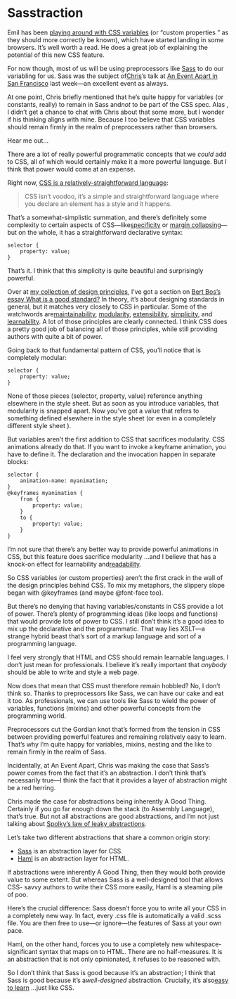# Sasstraction

Emil has been [playing around with CSS variables][1] (or “custom properties
” as they should more correctly be known), which have started landing in some 
browsers. It’s well worth a read. He does a great job of explaining the 
potential of this new CSS feature.

For now though, most of us will be using preprocessors like [Sass][2] to do our
variabling for us. Sass was the subject of[Chris][3]’s talk at 
[An Event Apart in San Francisco][4] last week—an excellent event as always.

At one point, Chris briefly mentioned that he’s quite happy for variables (or
constants, really) to remain in Sass and*not* to be part of the CSS spec. Alas
, I didn’t get a chance to chat with Chris about that some more, but I wonder if
his thinking aligns with mine. Because I too believe that CSS variables should 
remain firmly in the realm of preprocessers rather than browsers.

Hear me out…

There are a lot of really powerful programmatic concepts that we *could* add to
CSS, all of which would certainly make it a more powerful language. But I think 
that power would come at an expense.

Right now, [CSS is a relatively-straightforward language][5]:

> CSS isn’t voodoo, it’s a simple and straightforward language where you
> declare an element has a style and it happens.

That’s a somewhat-simplistic summation, and there’s definitely some
complexity to certain aspects of CSS—like[specificity][6] or 
[margin collapsing][7]—but on the whole, it has a straightforward declarative
syntax:

    selector {
        property: value;
    }

That’s it. I think that this simplicity is quite beautiful and surprisingly
powerful.

Over at [my collection of design principles][8], I’ve got a section on 
[Bert Bos’s essay What is a good standard?][9] In theory, it’s about
designing standards in general, but it matches very closely to CSS in particular.
Some of the watchwords are[maintainability][10], [modularity][11], 
[extensibility][12], [simplicity][13], and [learnability][14]. A lot of those
principles are clearly connected. I think CSS does a pretty good job of 
balancing all of those principles, while still providing authors with quite a 
bit of power.

Going back to that fundamental pattern of CSS, you’ll notice that is
completely modular:

    selector {
        property: value;
    }

None of those pieces (selector, property, value) reference anything elsewhere
in the style sheet. But as soon as you introduce variables, that modularity is 
snapped apart. Now you’ve got a value that refers to something defined elsewhere
in the style sheet (or even in a completely different style sheet
).

But variables aren’t the first addition to CSS that sacrifices modularity.
CSS animations already do that. If you want to invoke a keyframe animation, you 
have to define it. The declaration and the invocation happen in separate blocks:

    selector {
        animation-name: myanimation;
    }
    @keyframes myanimation {
        from {
            property: value;
        }
        to {
            property: value;
        }
    }    

I’m not sure that there’s any better way to provide powerful animations in
CSS, but this feature does sacrifice modularity …and I believe that has a knock-on effect for learnability and[readability][15].

So CSS variables (or custom properties) aren’t the first crack in the wall of
the design principles behind CSS. To mix my metaphors, the slippery slope began with @keyframes (and maybe @font-face too).

But there’s no denying that having variables/constants in CSS provide a lot
of power. There’s plenty of programming ideas (like loops and functions) that 
would provide lots of power to CSS. I still don’t think it’s a good idea to mix up the declarative and the programmatic. That way lies XSLT—a strange hybrid beast that’s sort of a markup language and sort of a programming language.

I feel very strongly that HTML and CSS should remain learnable languages. I don’t just mean for professionals. I believe it’s really important that *anybody* should be able to write and style a web page.

Now does that mean that CSS must therefore remain hobbled? No, I don’t think
so. Thanks to preprocessors like Sass, we can have our cake and eat it too. As 
professionals, we can use tools like Sass to wield the power of variables, 
functions (mixins) and other powerful concepts from the programming world.

Preprocessors cut the Gordian knot that’s formed from the tension in CSS
between providing powerful features and remaining relatively easy to learn. That’s why I’m quite happy for variables, mixins, nesting and the like to remain 
firmly in the realm of Sass.

Incidentally, at An Event Apart, Chris was making the case that Sass’s power
comes from the fact that it’s an abstraction. I don’t think that’s necessarily 
true—I think the fact that it provides a layer of abstraction might be a red 
herring.

Chris made the case for abstractions being inherently A Good Thing. Certainly
if you go far enough down the stack (to Assembly Language), that’s true. But not all abstractions are good abstractions, and I’m not just talking about
[Spolky’s law of leaky abstractions][16].

Let’s take two different abstractions that share a common origin story:

*   [Sass][2] is an abstraction layer for CSS.
*   [Haml][17] is an abstraction layer for HTML.

If abstractions were inherently A Good Thing, then they would both provide
value to some extent. But whereas Sass is a well-designed tool that allows CSS-
savvy authors to write their CSS more easily, Haml is a steaming pile of poo.

Here’s the crucial difference: Sass doesn’t force you to write all your CSS
in a completely new way. In fact, every .css file is automatically a valid .scss
file. You are then free to use—or ignore—the features of Sass at your own pace.

Haml, on the other hand, forces you to use a completely new whitespace-
significant syntax that maps on to HTML. There are no half-measures. It is an 
abstraction that is not only opinionated, it refuses to be reasoned with.

So I don’t think that Sass is good because it’s an abstraction; I think
that Sass is good because it’s a*well-designed* abstraction. Crucially, it’s
also[easy to learn][18] …just like CSS.


 [1]: http://thatemil.com/blog/2013/12/15/playing-around-with-css-variables-custom-properties/
 [2]: http://sass-lang.com/
 [3]: http://css-tricks.com/
 [4]: http://aneventapart.com/event/san-francisco-2013
 [5]: http://scottkellum.com/2013/12/11/ui-kit-is-dead.html
 [6]: http://cssspecificity.com/
 [7]: https://developer.mozilla.org/en-US/docs/Web/CSS/margin_collapsing
 [8]: http://principles.adactio.com/
 [9]: http://www.w3.org/People/Bos/DesignGuide/toc.html
 [10]: http://www.w3.org/People/Bos/DesignGuide/maintainability.html
 [11]: http://www.w3.org/People/Bos/DesignGuide/modularity.html
 [12]: http://www.w3.org/People/Bos/DesignGuide/extensibility.html
 [13]: http://www.w3.org/People/Bos/DesignGuide/simplicity.html
 [14]: http://www.w3.org/People/Bos/DesignGuide/learnability.html
 [15]: http://www.w3.org/People/Bos/DesignGuide/readability.html
 [16]: http://www.joelonsoftware.com/articles/LeakyAbstractions.html
 [17]: http://haml.info/
 [18]: http://www.abookapart.com/products/sass-for-web-designers